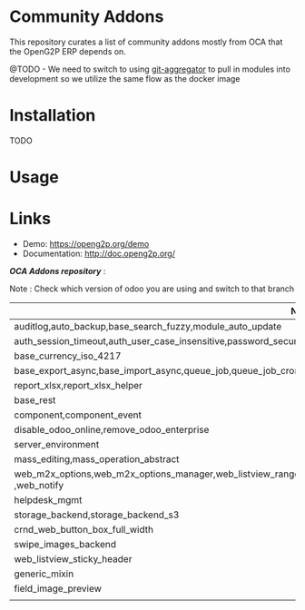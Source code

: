 Community Addons
================

This repository curates a list of community addons mostly from OCA that the OpenG2P ERP depends on.

@TODO - We need to switch to using [git-aggregator](https://pypi.org/project/git-aggregator) to pull in modules into development so we utilize the same flow as the docker image


Installation
============

TODO


Usage
=====



Links
=====

* Demo: https://openg2p.org/demo
* Documentation: http://doc.openg2p.org/

***OCA Addons repository*** :

Note : Check which version of odoo you are using and switch to that branch

| Name                                                                                                                                | URL                                                                     |
|-------------------------------------------------------------------------------------------------------------------------------------|-------------------------------------------------------------------------|
| auditlog,auto_backup,base_search_fuzzy,module_auto_update                                                                           | https://github.com/OCA/server-tools/                                    |
| auth_session_timeout,auth_user_case_insensitive,password_security                                                                   | https://github.com/OCA/server-auth                                      |
| base_currency_iso_4217                                                                                                              | https://github.com/OCA/community-data-files                             |
| base_export_async,base_import_async,queue_job,queue_job_cron                                                                        | https://github.com/OCA/queue                                            |
| report_xlsx,report_xlsx_helper                                                                                                      | https://github.com/OCA/reporting-engine                                 |
| base_rest                                                                                                                           | https://github.com/OCA/rest-framework                                   |
| component,component_event                                                                                                           | https://github.com/OCA/connector                                        |
| disable_odoo_online,remove_odoo_enterprise                                                                                          | https://github.com/OCA/server-brand/tree/14.0                           |
| server_environment                                                                                                                  | https://github.com/OCA/server-env                                       |
| mass_editing,mass_operation_abstract                                                                                                | https://github.com/OCA/server-ux                                        |
| web_m2x_options,web_m2x_options_manager,web_listview_range_select,web_ir_actions_act_window_message,web_advanced_search ,web_notify | https://github.com/OCA/web                                              |
| helpdesk_mgmt                                                                                                                       | https://github.com/OCA/helpdesk                                         |
| storage_backend,storage_backend_s3                                                                                                  | https://github.com/OCA/storage                                          |
| crnd_web_button_box_full_width                                                                                                      | https://apps.odoo.com/apps/modules/14.0/crnd_web_button_box_full_width/ |
| swipe_images_backend                                                                                                                | https://apps.odoo.com/apps/modules/14.0/swipe_images_backend/#          |
| web_listview_sticky_header                                                                                                          | https://apps.odoo.com/apps/modules/14.0/web_listview_sticky_header/     |
| generic_mixin                                                                                                                       | https://github.com/crnd-inc/generic-addons/tree/14.0                 |
| field_image_preview                                                                                                                 | https://apps.odoo.com/apps/modules/14.0/field_image_preview/            |
|                                                                                                                                     |                                                                         |
 